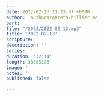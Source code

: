 ```yaml
---
date: 2022-02-13 11:23:07 +0000
author: _authors/gareth-hillier.md
part: 
file: "/2022/2022-02-13.mp3"
title: '2022-02-13'
scripture: ''
description: ''
series: ''
duration: '32:14'
length: 38685173
image: ''
notes: ''
published: false

---
```

